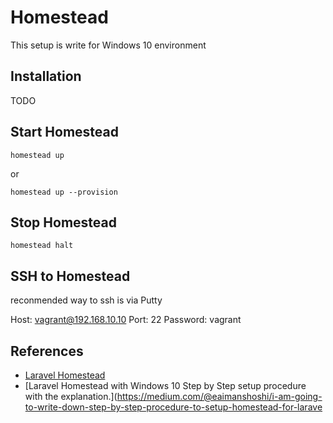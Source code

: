 # Homestead

This setup is write for Windows 10 environment

## Installation

TODO

## Start Homestead

`homestead up`

or

`homestead up --provision`

## Stop Homestead

`homestead halt`

## SSH to Homestead

reconmended way to ssh is via Putty

Host: vagrant@192.168.10.10
Port: 22
Password: vagrant

## References

* [Laravel Homestead](https://laravel.com/docs/8.x/homestead)
* [Laravel Homestead with Windows 10 Step by Step setup procedure with the explanation.](https://medium.com/@eaimanshoshi/i-am-going-to-write-down-step-by-step-procedure-to-setup-homestead-for-larave
